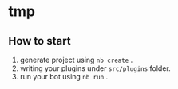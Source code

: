 # tmp

## How to start

1. generate project using `nb create` .
2. writing your plugins under `src/plugins` folder.
3. run your bot using `nb run` .
